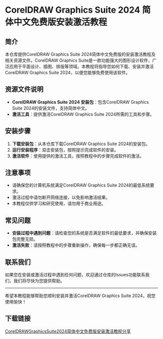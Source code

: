 # CorelDRAW Graphics Suite 2024 简体中文免费版安装激活教程

## 简介
本仓库提供CorelDRAW Graphics Suite 2024简体中文免费版的安装激活教程及相关资源文件。CorelDRAW Graphics Suite是一款功能强大的图形设计软件，广泛应用于平面设计、插图、排版等领域。本教程将指导您如何下载、安装并激活CorelDRAW Graphics Suite 2024，以便您能够免费使用该软件。

## 资源文件说明
- **CorelDRAW Graphics Suite 2024 安装包**：包含CorelDRAW Graphics Suite 2024的安装文件，支持简体中文。
- **激活工具**：提供激活CorelDRAW Graphics Suite 2024所需的工具和步骤。

## 安装步骤
1. **下载安装包**：从本仓库下载CorelDRAW Graphics Suite 2024的安装包。
2. **运行安装程序**：双击安装包，按照提示完成软件的安装。
3. **激活软件**：使用提供的激活工具，按照教程中的步骤完成软件的激活。

## 注意事项
- 请确保您的计算机系统满足CorelDRAW Graphics Suite 2024的最低系统要求。
- 激活过程中请勿断开网络连接，以免影响激活结果。
- 本教程仅供学习和研究使用，请勿用于商业用途。

## 常见问题
- **安装过程中遇到问题**：请检查您的系统是否满足软件的最低要求，并确保安装包完整无损。
- **激活失败**：请按照教程中的步骤重新操作，确保每一步都正确无误。

## 联系我们
如果您在安装或激活过程中遇到任何问题，欢迎通过仓库的Issues功能联系我们，我们将尽快为您提供帮助。

---

希望本教程能够帮助您顺利安装并激活CorelDRAW Graphics Suite 2024，祝您使用愉快！

## 下载链接

[CorelDRAWGraphicsSuite2024简体中文免费版安装激活教程分享](https://pan.quark.cn/s/bfe0ab8d6be8)